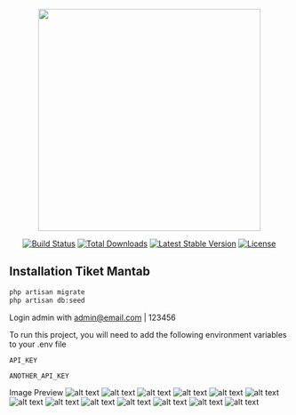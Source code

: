 <p align="center"><a href="https://laravel.com" target="_blank"><img src="https://raw.githubusercontent.com/laravel/art/master/logo-lockup/5%20SVG/2%20CMYK/1%20Full%20Color/laravel-logolockup-cmyk-red.svg" width="400"></a></p>

<p align="center">
<a href="https://travis-ci.org/laravel/framework"><img src="https://travis-ci.org/laravel/framework.svg" alt="Build Status"></a>
<a href="https://packagist.org/packages/laravel/framework"><img src="https://img.shields.io/packagist/dt/laravel/framework" alt="Total Downloads"></a>
<a href="https://packagist.org/packages/laravel/framework"><img src="https://img.shields.io/packagist/v/laravel/framework" alt="Latest Stable Version"></a>
<a href="https://packagist.org/packages/laravel/framework"><img src="https://img.shields.io/packagist/l/laravel/framework" alt="License"></a>
</p>

## Installation Tiket Mantab
```bash
php artisan migrate
php artisan db:seed
```

Login admin with admin@email.com | 123456

To run this project, you will need to add the following environment variables to your .env file

`API_KEY`

`ANOTHER_API_KEY`

Image Preview
![alt text](https://github.com/yossrizal2/tiket/blob/main/public/uploads/images/doc1.jpg?raw=true)
![alt text](https://github.com/yossrizal2/tiket/blob/main/public/uploads/images/doc2.jpg?raw=true)
![alt text](https://github.com/yossrizal2/tiket/blob/main/public/uploads/images/doc3.jpg?raw=true)
![alt text](https://github.com/yossrizal2/tiket/blob/main/public/uploads/images/doc4.jpg?raw=true)
![alt text](https://github.com/yossrizal2/tiket/blob/main/public/uploads/images/doc5.jpg?raw=true)
![alt text](https://github.com/yossrizal2/tiket/blob/main/public/uploads/images/doc6.jpg?raw=true)
![alt text](https://github.com/yossrizal2/tiket/blob/main/public/uploads/images/doc7.jpg?raw=true)
![alt text](https://github.com/yossrizal2/tiket/blob/main/public/uploads/images/doc8.jpg?raw=true)
![alt text](https://github.com/yossrizal2/tiket/blob/main/public/uploads/images/doc9.jpg?raw=true)
![alt text](https://github.com/yossrizal2/tiket/blob/main/public/uploads/images/doc10.jpg?raw=true)
![alt text](https://github.com/yossrizal2/tiket/blob/main/public/uploads/images/doc11.jpg?raw=true)
![alt text](https://github.com/yossrizal2/tiket/blob/main/public/uploads/images/doc12.jpg?raw=true)
![alt text](https://github.com/yossrizal2/tiket/blob/main/public/uploads/images/doc13.jpg?raw=true)


<!-- ## About Laravel

Laravel is a web application framework with expressive, elegant syntax. We believe development must be an enjoyable and creative experience to be truly fulfilling. Laravel takes the pain out of development by easing common tasks used in many web projects, such as:

- [Simple, fast routing engine](https://laravel.com/docs/routing).
- [Powerful dependency injection container](https://laravel.com/docs/container).
- Multiple back-ends for [session](https://laravel.com/docs/session) and [cache](https://laravel.com/docs/cache) storage.
- Expressive, intuitive [database ORM](https://laravel.com/docs/eloquent).
- Database agnostic [schema migrations](https://laravel.com/docs/migrations).
- [Robust background job processing](https://laravel.com/docs/queues).
- [Real-time event broadcasting](https://laravel.com/docs/broadcasting).

Laravel is accessible, powerful, and provides tools required for large, robust applications.

## Learning Laravel

Laravel has the most extensive and thorough [documentation](https://laravel.com/docs) and video tutorial library of all modern web application frameworks, making it a breeze to get started with the framework.

If you don't feel like reading, [Laracasts](https://laracasts.com) can help. Laracasts contains over 1500 video tutorials on a range of topics including Laravel, modern PHP, unit testing, and JavaScript. Boost your skills by digging into our comprehensive video library.

## Laravel Sponsors

We would like to extend our thanks to the following sponsors for funding Laravel development. If you are interested in becoming a sponsor, please visit the Laravel [Patreon page](https://patreon.com/taylorotwell).

### Premium Partners

- **[Vehikl](https://vehikl.com/)**
- **[Tighten Co.](https://tighten.co)**
- **[Kirschbaum Development Group](https://kirschbaumdevelopment.com)**
- **[64 Robots](https://64robots.com)**
- **[Cubet Techno Labs](https://cubettech.com)**
- **[Cyber-Duck](https://cyber-duck.co.uk)**
- **[Many](https://www.many.co.uk)**
- **[Webdock, Fast VPS Hosting](https://www.webdock.io/en)**
- **[DevSquad](https://devsquad.com)**
- **[Curotec](https://www.curotec.com/services/technologies/laravel/)**
- **[OP.GG](https://op.gg)**
- **[WebReinvent](https://webreinvent.com/?utm_source=laravel&utm_medium=github&utm_campaign=patreon-sponsors)**
- **[Lendio](https://lendio.com)**

## Contributing

Thank you for considering contributing to the Laravel framework! The contribution guide can be found in the [Laravel documentation](https://laravel.com/docs/contributions).

## Code of Conduct

In order to ensure that the Laravel community is welcoming to all, please review and abide by the [Code of Conduct](https://laravel.com/docs/contributions#code-of-conduct).

## Security Vulnerabilities

If you discover a security vulnerability within Laravel, please send an e-mail to Taylor Otwell via [taylor@laravel.com](mailto:taylor@laravel.com). All security vulnerabilities will be promptly addressed.

## License

The Laravel framework is open-sourced software licensed under the [MIT license](https://opensource.org/licenses/MIT). -->
